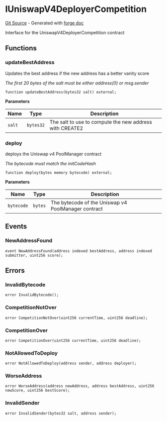 # IUniswapV4DeployerCompetition
[Git Source](https://github.com/uniswap/v4-periphery/blob/ea2bf2e1ba6863bb809fc2ff791744f308c4a26d/src/interfaces/IUniswapV4DeployerCompetition.sol) - Generated with [forge doc](https://book.getfoundry.sh/reference/forge/forge-doc)

Interface for the UniswapV4DeployerCompetition contract


## Functions
### updateBestAddress

Updates the best address if the new address has a better vanity score

*The first 20 bytes of the salt must be either address(0) or msg.sender*


```solidity
function updateBestAddress(bytes32 salt) external;
```
**Parameters**

|Name|Type|Description|
|----|----|-----------|
|`salt`|`bytes32`|The salt to use to compute the new address with CREATE2|


### deploy

deploys the Uniswap v4 PoolManager contract

*The bytecode must match the initCodeHash*


```solidity
function deploy(bytes memory bytecode) external;
```
**Parameters**

|Name|Type|Description|
|----|----|-----------|
|`bytecode`|`bytes`|The bytecode of the Uniswap v4 PoolManager contract|


## Events
### NewAddressFound

```solidity
event NewAddressFound(address indexed bestAddress, address indexed submitter, uint256 score);
```

## Errors
### InvalidBytecode

```solidity
error InvalidBytecode();
```

### CompetitionNotOver

```solidity
error CompetitionNotOver(uint256 currentTime, uint256 deadline);
```

### CompetitionOver

```solidity
error CompetitionOver(uint256 currentTime, uint256 deadline);
```

### NotAllowedToDeploy

```solidity
error NotAllowedToDeploy(address sender, address deployer);
```

### WorseAddress

```solidity
error WorseAddress(address newAddress, address bestAddress, uint256 newScore, uint256 bestScore);
```

### InvalidSender

```solidity
error InvalidSender(bytes32 salt, address sender);
```

